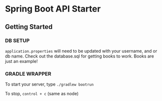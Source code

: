 # Spring Boot API Starter

## Getting Started

### DB SETUP
`application.properties` will need to be updated with your username, and or db name.
Check out the database.sql for getting books to work. Books are just an example!

### GRADLE WRAPPER
To start your server, type `./gradlew bootrun` 

To stop, `control + c` (same as node)

